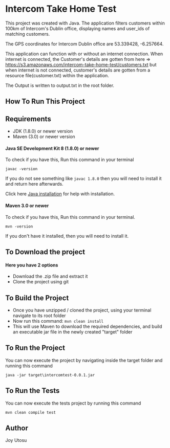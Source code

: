 # Intercom Take Home Test

This project was created with Java.
The application filters customers within 100km of Intercom's Dublin office, displaying names and user_ids of matching customers.

The GPS coordinates for Intercom Dublin office are 53.339428, -6.257664.

This application can function with or without an internet connection. When internet is connected, the Customer's details are gotten from here => https://s3.amazonaws.com/intercom-take-home-test/customers.txt but
when internet is not connected, customer's details are gotten from a resource file(customer.txt) within the application.

The Output is written to output.txt in the root folder.

## How To Run This Project

## Requirements
* JDK (1.8.0) or newer version
* Maven (3.0) or newer version

#### Java SE Development Kit 8 (1.8.0) or newer 

To check if you have this, Run this command in your terminal
```
javac -version
```
If you do not see something like `javac 1.8.0` then you will need to install it and return here afterwards.

Click here [Java installation](https://java.com/en/download/help/download_options.html) for help with installation.
#### Maven 3.0 or newer 

To check if you have this, Run this command in your terminal. 
```
mvn -version
```
If you don't have it installed, then you will need to install it.

## To Download the project

#### Here you have 2 options 
* Download the .zip file and extract it
* Clone the project using git 

## To Build the Project 

* Once you have unzipped / cloned the project, using your terminal navigate to its root folder
* Now run this command:  `mvn clean install` 
* This will use Maven to download the required dependencies, and build an executable jar file in the newly created "target" folder

## To Run the Project 
You can now execute the project by navigating inside the target folder and running this command

`java -jar target\intercomtest-0.0.1.jar`
## To Run the Tests 
You can now execute the tests project by running this command

`mvn clean compile test`
## Author
Joy Utosu
